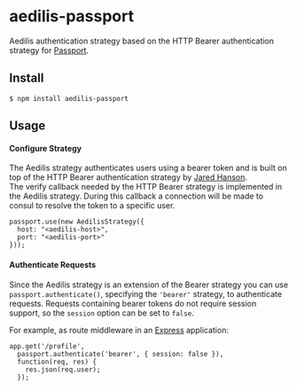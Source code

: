 # aedilis-passport

Aedilis authentication strategy based on the HTTP Bearer authentication strategy for [Passport](http://passportjs.org/).

## Install

    $ npm install aedilis-passport
    
## Usage

#### Configure Strategy

The Aedilis strategy authenticates users using a bearer token and is built on top of the 
HTTP Bearer authentication strategy by [Jared Hanson](https://github.com/jaredhanson/passport-http-bearer).  
The verify callback needed by the HTTP Bearer strategy is implemented in the Aedilis strategy. During
this callback a connection will be made to consul to resolve the token to a specific user.

    passport.use(new AedilisStrategy({
      host: "<aedilis-host>",
      port: "<aedilis-port>"
    }));

#### Authenticate Requests

Since the Aedilis strategy is an extension of the Bearer strategy you can use `passport.authenticate()`, specifying the `'bearer'` strategy, to authenticate requests.  Requests containing bearer tokens do not require session
support, so the `session` option can be set to `false`.

For example, as route middleware in an [Express](http://expressjs.com/)
application:

    app.get('/profile', 
      passport.authenticate('bearer', { session: false }),
      function(req, res) {
        res.json(req.user);
      });